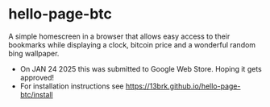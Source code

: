 # hello-page-btc
 A simple homescreen in a browser that allows easy access to their bookmarks while displaying a clock, bitcoin price and a wonderful random bing wallpaper.

- On JAN 24 2025 this was submitted to Google Web Store. Hoping it gets approved!
- For installation instructions see https://13brk.github.io/hello-page-btc/install